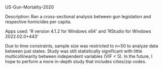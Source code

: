 US-Gun-Mortality-2020

Description:
Ran a cross-sectional analysis between gun legislation and respective homicides per capita.

Apps used: 'R version 4.1.2 for Windows x64' and 'RStudio for Windows 2022.02.0+443'

Due to time constraints, sample size was restricted to n=50 to analyze data between just states. Study was still statistically significant with little multicollinearity between independent variables (VIF < 5). In the future, I hope to perform a more in-depth study that includes cities/zip codes.



